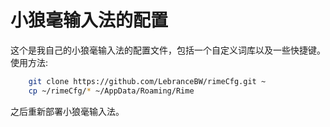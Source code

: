 # 小狼毫输入法的配置

这个是我自己的小狼毫输入法的配置文件，包括一个自定义词库以及一些快捷键。使用方法:

```bash
    git clone https://github.com/LebranceBW/rimeCfg.git ~
    cp ~/rimeCfg/* ~/AppData/Roaming/Rime
```
之后重新部署小狼毫输入法。
